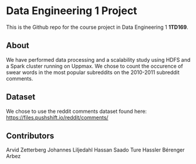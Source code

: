 # Data Engineering 1 Project
This is the Github repo for the course project in Data Engineering 1 **1TD169**.

## About
We have performed data processing and a scalability study using HDFS and a Spark cluster running on Uppmax.
We chose to count the occurence of swear words in the most popular subreddits on the 2010-2011 subreddit comments.

## Dataset
We chose to use the reddit comments dataset found here: https://files.pushshift.io/reddit/comments/


## Contributors
Arvid Zetterberg
Johannes Liljedahl
Hassan Saado
Ture Hassler
Bérenger Arbez
